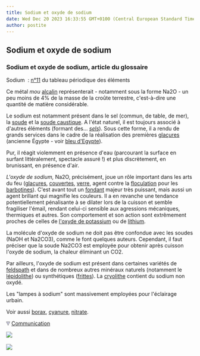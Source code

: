 ```yaml
---
title: Sodium et oxyde de sodium
date: Wed Dec 20 2023 16:33:55 GMT+0100 (Central European Standard Time)
author: postite
---
```


## Sodium et oxyde de sodium
### Sodium et oxyde de sodium, article du glossaire
 Sodium  : [n°11](annexe1.html#na) du tableau périodique des éléments

Ce métal _mou_ [alcalin](alcalin.html#metauxalcalins) représenterait - notamment sous la forme Na2O - un peu moins de 4% de la masse de la croûte terrestre, c'est-à-dire une quantité de matière considérable.

Le sodium est notamment présent dans le sel (commun, de table, de mer), la [soude](sodium.html#soude) et la [soude caustique](sodium.html#soudecaustique). A l'état naturel, il est toujours associé à d'autres éléments (formant des... [_sels_](sodium.html#sel)). Sous cette forme, il a rendu de grands services dans le cadre de la réalisation des premières [glaçures](glacure.html) (ancienne Égypte - voir [bleu d'Egypte](bleuschauds.html#lebleudegypte)).

Pur, il réagit violemment en présence d'eau (parcourant la surface en surfant littéralement, spectacle assuré !) et plus discrètement, en brunissant, en présence d'air.

_L'oxyde de sodium,_ Na2O, précisément, joue un rôle important dans les arts du feu ([glaçures](glacure.html), [couvertes](couverte.html), [verre](verre.html), agent contre la [floculation](floculation.html) pour les [barbotines](barbotine.html)). C'est avant tout un [fondant](fondant.html) majeur très puissant, mais aussi un agent brillant qui magnifie les couleurs. Il a en revanche une tendance potentiellement pénalisante à se dilater lors de la cuisson et semble fragiliser l'émail, rendant celui-ci sensible aux agressions mécaniques, thermiques et autres. Son comportement et son action sont extrêmement proches de celles de [l'oxyde de potassium](potassium.html) ou de [lithium](lithium.html).

La molécule d'oxyde de sodium ne doit pas être confondue avec les soudes (NaOH et Na2CO3), comme le font quelques auteurs. Cependant, il faut préciser que la soude Na2CO3 est employée pour obtenir après cuisson l'oxyde de sodium, la chaleur éliminant un CO2.

Par ailleurs, l'oxyde de sodium est présent dans certaines variétés de [feldspath](feldspath.html) et dans de nombreux autres minéraux naturels (notamment le [lépidolithe](lepidolithe.html)) ou synthétiques ([frittes](fritte.html)). La [cryolithe](cryolithe.html) contient du sodium non oxydé.

Les "lampes à sodium" sont massivement employées pour l'éclairage urbain.

Voir aussi [borax](borax.html), [cyanure](cyanure.html), [nitrate](sodium.html#salpetre).



![](images/flechebas.gif) [Communication](http://www.artrealite.com/annonceurs.htm) 

[![](https://cbonvin.fr/sites/regie.artrealite.com/visuels/campagne1.png)](index-2.html#20131014)

![](https://cbonvin.fr/sites/regie.artrealite.com/visuels/campagne2.png)